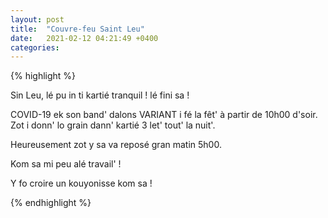 ```yaml
---
layout: post
title:  "Couvre-feu Saint Leu"
date:   2021-02-12 04:21:49 +0400
categories: 
---
```

<!---

You’ll find this post in your `_posts` directory. Go ahead and edit it and re-build the site to see your changes. You can rebuild the site in many different ways, but the most common way is to run `jekyll serve`, which launches a web server and auto-regenerates your site when a file is updated.

Jekyll requires blog post files to be named according to the following format:

`YEAR-MONTH-DAY-title.MARKUP`

Where `YEAR` is a four-digit number, `MONTH` and `DAY` are both two-digit numbers, and `MARKUP` is the file extension representing the format used in the file. After that, include the necessary front matter. Take a look at the source for this post to get an idea about how it works.

Jekyll also offers powerful support for code snippets:

{% highlight ruby %}
def print_hi(name)
  puts "Hi, #{name}"
end
print_hi('Tom')
#=> prints 'Hi, Tom' to STDOUT.
{% endhighlight %}

Check out the [Jekyll docs][jekyll-docs] for more info on how to get the most out of Jekyll. File all bugs/feature requests at [Jekyll’s GitHub repo][jekyll-gh]. If you have questions, you can ask them on [Jekyll Talk][jekyll-talk].

[jekyll-docs]: https://jekyllrb.com/docs/home
[jekyll-gh]:   https://github.com/jekyll/jekyll
[jekyll-talk]: https://talk.jekyllrb.com/

--->
{% highlight %}

Sin Leu, lé pu in ti kartié tranquil ! lé fini sa !

COVID-19 ek son band' dalons VARIANT i fé la fêt' à partir de 10h00 d'soir. Zot i donn' lo grain dann' kartié 3 let' tout' la nuit'.

Heureusement zot y sa va reposé gran matin 5h00.

Kom sa mi peu alé travail' !

Y fo croire un kouyonisse kom sa !

{% endhighlight %}